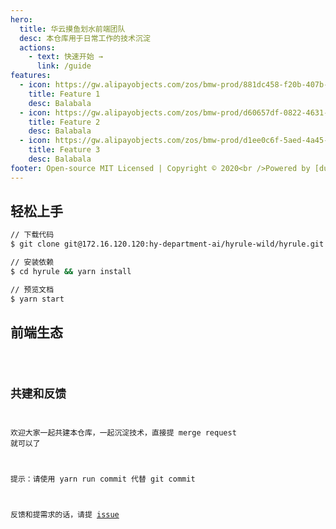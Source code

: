 ```yaml
---
hero:
  title: 华云摸鱼划水前端团队
  desc: 本仓库用于日常工作的技术沉淀
  actions:
    - text: 快速开始 →
      link: /guide
features:
  - icon: https://gw.alipayobjects.com/zos/bmw-prod/881dc458-f20b-407b-947a-95104b5ec82b/k79dm8ih_w144_h144.png
    title: Feature 1
    desc: Balabala
  - icon: https://gw.alipayobjects.com/zos/bmw-prod/d60657df-0822-4631-9d7c-e7a869c2f21c/k79dmz3q_w126_h126.png
    title: Feature 2
    desc: Balabala
  - icon: https://gw.alipayobjects.com/zos/bmw-prod/d1ee0c6f-5aed-4a45-a507-339a4bfe076c/k7bjsocq_w144_h144.png
    title: Feature 3
    desc: Balabala
footer: Open-source MIT Licensed | Copyright © 2020<br />Powered by [dumi](https://d.umijs.org)
---
```


## 轻松上手

```bash
// 下载代码
$ git clone git@172.16.120.120:hy-department-ai/hyrule-wild/hyrule.git

// 安装依赖
$ cd hyrule && yarn install

// 预览文档
$ yarn start
```

## 前端生态

<code src="./demo/navigation.tsx" inline />

## 共建和反馈

欢迎大家一起共建本仓库，一起沉淀技术，直接提 merge request 就可以了

<Alert>
提示：请使用 yarn run commit 代替 git commit
</Alert>

反馈和提需求的话，请提 [issue](http://172.16.120.120/hy-department-ai/hyrule-wild/hyrule/issues)
